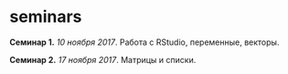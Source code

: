 # seminars

**Семинар 1.** *10 ноября 2017*. Работа с RStudio, переменные, векторы.

**Семинар 2.** *17 ноября 2017*. Матрицы и списки.
